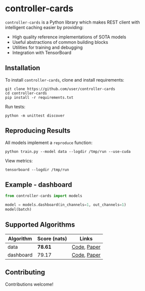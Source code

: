 # controller-cards

`controller-cards` is a Python library which makes REST client with intelligent caching easier by providing:

* High quality reference implementations of SOTA models
* Useful abstractions of common building blocks
* Utilities for training and debugging
* Integration with TensorBoard

## Installation

To install `controller-cards`, clone and install requirements:

```
git clone https://github.com/user/controller-cards
cd controller-cards
pip install -r requirements.txt
```

Run tests:

```
python -m unittest discover
```

## Reproducing Results

All models implement a `reproduce` function:

```
python train.py --model data --logdir /tmp/run --use-cuda
```

View metrics:

```
tensorboard --logdir /tmp/run
```

## Example - dashboard

```python
from controller-cards import models

model = models.dashboard(in_channels=1, out_channels=1)
model(batch)
```

## Supported Algorithms

| Algorithm | Score (nats) | Links |
| --- | --- | --- |
| data | **78.61** | [Code](#), [Paper](#) |
| dashboard | 79.17 | [Code](#), [Paper](#) |

## Contributing

Contributions welcome!

